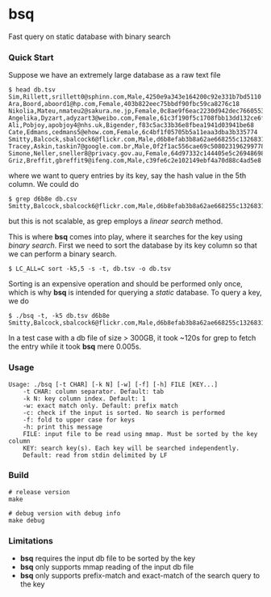 # bsq
Fast query on static database with binary search

### Quick Start
Suppose we have an extremely large database as a raw text file
```
$ head db.tsv
Sim,Rillett,srillett0@sphinn.com,Male,4250e9a343e164200c92e331b7bd5110
Ara,Boord,aboord1@hp.com,Female,403b822eec75bbdf90fbc59ca8276c18
Nikolia,Mateu,nmateu2@sakura.ne.jp,Female,0c8ae9f6eac2230d942dec7660553d76
Angelika,Dyzart,adyzart3@weibo.com,Female,61c3f190f5c1708fbb13dd132ce6fdef
Ali,Pobjoy,apobjoy4@nhs.uk,Bigender,f83c5ac33b36e8fbea1941d03941be68
Cate,Edmans,cedmans5@ehow.com,Female,6c4bf1f05705b5a11eaa3dba3b335774
Smitty,Balcock,sbalcock6@flickr.com,Male,d6b8efab3b8a62ae668255c13268312a
Tracey,Askin,taskin7@google.com.br,Male,0f2f1ac556cae69c508023196299778d
Simone,Neller,sneller8@privacy.gov.au,Female,64d97332c144405e5c269486986947ea
Griz,Breffit,gbreffit9@ifeng.com,Male,c39fe6c2e102149ebf4a70d88c4ad5e8
```
where we want to query entries by its key, say the hash value in the 5th column. We could do
```
$ grep d6b8e db.csv
Smitty,Balcock,sbalcock6@flickr.com,Male,d6b8efab3b8a62ae668255c13268312a
```
but this is not scalable, as grep employs a _linear search_ method.

This is where **bsq** comes into play, where it searches for the key using _binary search_. First we need to sort the database by its key column so that we can perform a binary search.
```
$ LC_ALL=C sort -k5,5 -s -t, db.tsv -o db.tsv
```
Sorting is an expensive operation and should be performed only once, which is why **bsq** is intended for querying a _static_ database. To query a key, we do
```
$ ./bsq -t, -k5 db.tsv d6b8e
Smitty,Balcock,sbalcock6@flickr.com,Male,d6b8efab3b8a62ae668255c13268312a
```
In a test case with a db file of size > 300GB, it took ~120s for grep to fetch the entry while it took **bsq** mere 0.005s.

### Usage
```
Usage: ./bsq [-t CHAR] [-k N] [-w] [-f] [-h] FILE [KEY...]
	-t CHAR: column separator. Default: tab
	-k N: key column index. Default: 1
	-w: exact match only. Default: prefix match
	-c: check if the input is sorted. No search is performed
	-f: fold to upper case for keys
	-h: print this message
	FILE: input file to be read using mmap. Must be sorted by the key column
	KEY: search key(s). Each key will be searched independently.
	Default: read from stdin delimited by LF
```

### Build
```
# release version
make

# debug version with debug info
make debug
```

### Limitations
- **bsq** requires the input db file to be sorted by the key
- **bsq** only supports mmap reading of the input db file
- **bsq** only supports prefix-match and exact-match of the search query to the key